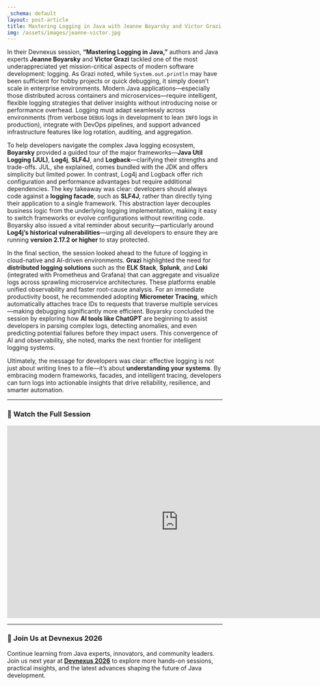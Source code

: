 ```yaml
---
_schema: default
layout: post-article
title: Mastering Logging in Java with Jeanne Boyarsky and Victor Grazi
img: /assets/images/jeanne-victor.jpg
---
```


In their Devnexus session, **“Mastering Logging in Java,”** authors and Java experts **Jeanne Boyarsky** and **Victor Grazi** tackled one of the most underappreciated yet mission-critical aspects of modern software development: logging. As Grazi noted, while `System.out.println` may have been sufficient for hobby projects or quick debugging, it simply doesn’t scale in enterprise environments. Modern Java applications—especially those distributed across containers and microservices—require intelligent, flexible logging strategies that deliver insights without introducing noise or performance overhead. Logging must adapt seamlessly across environments (from verbose `DEBUG` logs in development to lean `INFO` logs in production), integrate with DevOps pipelines, and support advanced infrastructure features like log rotation, auditing, and aggregation.

To help developers navigate the complex Java logging ecosystem, **Boyarsky** provided a guided tour of the major frameworks—**Java Util Logging (JUL)**, **Log4j**, **SLF4J**, and **Logback**—clarifying their strengths and trade-offs. JUL, she explained, comes bundled with the JDK and offers simplicity but limited power. In contrast, Log4j and Logback offer rich configuration and performance advantages but require additional dependencies. The key takeaway was clear: developers should always code against a **logging facade**, such as **SLF4J**, rather than directly tying their application to a single framework. This abstraction layer decouples business logic from the underlying logging implementation, making it easy to switch frameworks or evolve configurations without rewriting code. Boyarsky also issued a vital reminder about security—particularly around **Log4j’s historical vulnerabilities**—urging all developers to ensure they are running **version 2.17.2 or higher** to stay protected.

In the final section, the session looked ahead to the future of logging in cloud-native and AI-driven environments. **Grazi** highlighted the need for **distributed logging solutions** such as the **ELK Stack**, **Splunk**, and **Loki** (integrated with Prometheus and Grafana) that can aggregate and visualize logs across sprawling microservice architectures. These platforms enable unified observability and faster root-cause analysis. For an immediate productivity boost, he recommended adopting **Micrometer Tracing**, which automatically attaches trace IDs to requests that traverse multiple services—making debugging significantly more efficient. Boyarsky concluded the session by exploring how **AI tools like ChatGPT** are beginning to assist developers in parsing complex logs, detecting anomalies, and even predicting potential failures before they impact users. This convergence of AI and observability, she noted, marks the next frontier for intelligent logging systems.

Ultimately, the message for developers was clear: effective logging is not just about writing lines to a file—it’s about **understanding your systems**. By embracing modern frameworks, facades, and intelligent tracing, developers can turn logs into actionable insights that drive reliability, resilience, and smarter automation.  

---

### 🎥 Watch the Full Session

<iframe width="800" height="450" src="https://www.youtube.com/embed/7MqHTJT3ryU" title="Mastering Logging in Java | Devnexus 2025" frameborder="0" allowfullscreen></iframe>

---

### 🚀 Join Us at Devnexus 2026  

Continue learning from Java experts, innovators, and community leaders. Join us next year at **[Devnexus 2026](https://devnexus.com)** to explore more hands-on sessions, practical insights, and the latest advances shaping the future of Java development.
